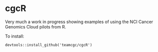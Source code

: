 # cgcR

Very much a work in progress showing examples of using the NCI Cancer Genomics Cloud pilots from R.

To install:

```{r}
devtools::install_github('teamcgc/cgcR')
```
